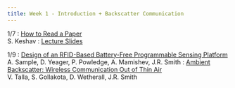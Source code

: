```yaml
---
title: Week 1 - Introduction + Backscatter Communication
---
```


1/7
: [How to Read a Paper](http://ccr.sigcomm.org/online/files/p83-keshavA.pdf)<br /> S. Keshav
: [Lecture Slides](https://drive.google.com/file/d/1AyFxb8y7QrySfMNrCzYd-KlbhUoDeQ2n/view?usp=sharing) 

1/9
: [Design of an RFID-Based Battery-Free Programmable Sensing Platform](https://ieeexplore.ieee.org/document/4539485)<br /> A. Sample, D. Yeager, P. Powledge, A. Mamishev, J.R. Smith
: [Ambient Backscatter: Wireless Communication Out of Thin Air](http://abc.cs.washington.edu/files/comm153-liu.pdf)<br /> V. Talla, S. Gollakota, D. Wetherall, J.R. Smith



<!-- Date
: **Section**{: .label .label-purple }[Intro to Java](#)
  : [Solution](#)

Sep 30
: [Variables & Objects](#)
  : [1.2](#), [2.1](#)

Oct 1
: **Lab**{: .label .label-purple } [Intro to Java](#)

Oct 2
: [Tracing, IntLists, & Recursion](#)
  : [2.1](#)
: **HW 1 due**{: .label .label-red } -->

